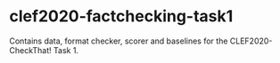 # clef2020-factchecking-task1
Contains data, format checker, scorer and baselines for the CLEF2020-CheckThat! Task 1.
